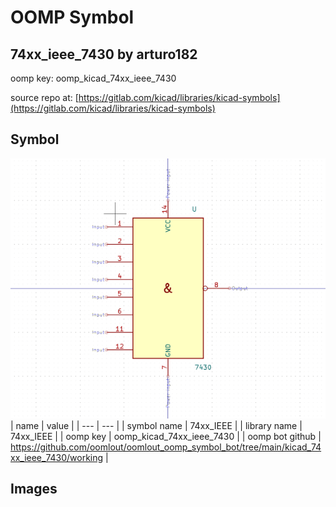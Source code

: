 # OOMP Symbol  
## 74xx_ieee_7430  by arturo182  
  
oomp key: oomp_kicad_74xx_ieee_7430  
  
source repo at: [https://gitlab.com/kicad/libraries/kicad-symbols](https://gitlab.com/kicad/libraries/kicad-symbols)  
## Symbol  
  
[![working.png](working_600.png)](working.png)  
| name | value | 
| --- | --- | 
| symbol name | 74xx_IEEE | 
| library name | 74xx_IEEE | 
| oomp key | oomp_kicad_74xx_ieee_7430 | 
| oomp bot github | https://github.com/oomlout/oomlout_oomp_symbol_bot/tree/main/kicad_74xx_ieee_7430/working | 
## Images  
